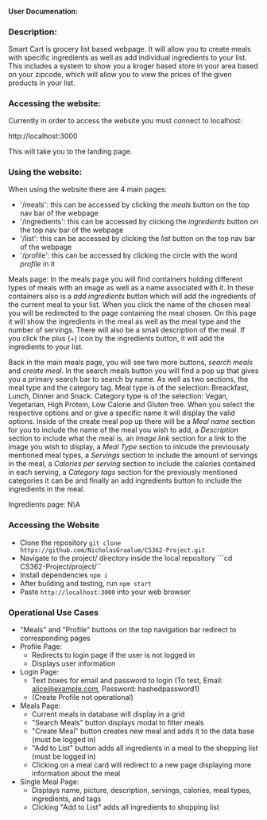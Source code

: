 #### User Documenation:
### Description:
Smart Cart is grocery list based webpage. It will allow you to create meals with specific ingredients as well as add individual ingredients to your list. This includes a system to show you a kroger based store in your area based on your zipcode, which will allow you to view the prices of the given products in your list.

### Accessing the website:
Currently in order to access the website you must connect to localhost:

http://localhost:3000

This will take you to the landing page. 

### Using the website:
When using the website there are 4 main pages:
- '/meals': this can be accessed by clicking the *meals* button on the top nav bar of the webpage
- '/ingredients':  this can be accessed by clicking the *ingredients* button on the top nav bar of the webpage
- '/list': this can be accessed by clicking the *list* button on the top nav bar of the webpage
- '/profile': this can be accessed by clicking the circle with the word *profile* in it

Meals page:
In the meals page you will find containers holding different types of meals with an image as well as a name associated with it. In these containers also is a *add ingredients* button which will add the ingredients of the current meal to your list. When you click the name of the chosen meal you will be redirected to the page containing the meal chosen. On this page it will show the ingredients in the meal as well as the meal type and the number of servings. There will also be a small description of the meal. If you click the plus (+) icon by the ingredients button, it will add the ingredients to your list. 

Back in the main meals page, you will see two more buttons, *search meals* and *create meal*. In the search meals button you will find a pop up that gives you a primary search bar to search by name. As well as two sections, the meal type and the category tag. Meal type is of the selection: Breackfast, Lunch, Dinner and Snack. Category type is of the selection: Vegan, Vegetarian, High Protein, Low Calorie and Gluten free. When you select the respective options and or give a specific name it will display the valid options. Inside of the create meal pop up there will be a *Meal name* section for you to include the name of the meal you wish to add, a *Description* section to include what the meal is, an *Image link* section for a link to the image you wish to display, a *Meal Type* section to inlcude the previousaly mentioned meal types, a *Servings* section to include the amount of servings in the meal, a *Calories per serving* section to include the calories contained in each serving, a *Category tags* section for the previously mentioned categories it can be and finally an add ingredients button to include the ingredients in the meal. 

Ingredients page:
N\A


### Accessing the Website
- Clone the repository ```git clone https://github.com/NicholasGraalum/CS362-Project.git```
- Navigate to the project/ directory inside the local repository ```cd CS362-Project/project/``
- Install dependencies ```npm i```
- After building and testing, run ```npm start```
- Paste ```http://localhost:3000``` into your web browser

### Operational Use Cases
- "Meals" and "Profile" buttons on the top navigation bar redirect to corresponding pages
- Profile Page:
  + Redirects to login page if the user is not logged in
  + Displays user information
- Login Page:
  + Text boxes for email and password to login (To test, Email: alice@example.com, Password: hashedpassword1)
  + (Create Profile not operational)
- Meals Page:
  + Current meals in database will display in a grid
  + "Search Meals" button displays modal to filter meals
  + "Create Meal" button creates new meal and adds it to the data base (must be logged in)
  + "Add to List" button adds all ingredients in a meal to the shopping list (must be logged in)
  + Clicking on a meal card will redirect to a new page displaying more information about the meal
- Single Meal Page:
  + Displays name, picture, description, servings, calories, meal types, ingredients, and tags
  + Clicking "Add to List" adds all ingredients to shopping list

